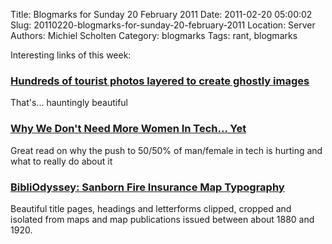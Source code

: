 Title: Blogmarks for Sunday 20 February 2011
Date: 2011-02-20 05:00:02
Slug: 20110220-blogmarks-for-sunday-20-february-2011
Location: Server
Authors: Michiel Scholten
Category: blogmarks
Tags: rant, blogmarks

<p>Interesting links of this week:</p>
<h3><a href="http://www.dangerousminds.net/comments/hundreds_of_tourist_photos_layered_to_create_ghostly_images/">Hundreds of tourist photos layered to create ghostly images</a></h3>
<p>That's... hauntingly beautiful</p>
<h3><a href="http://blog.jolieodell.com/2010/09/07/women-in-tech/">Why We Don't Need More Women In Tech... Yet</a></h3>
<p>Great read on why the push to 50/50% of man/female in tech is hurting and what to really do about it</p>
<h3><a href="http://bibliodyssey.blogspot.com/2011/02/sanborn-fire-insurance-map-typography.html">BibliOdyssey: Sanborn Fire Insurance Map Typography</a></h3>
<p>Beautiful title pages, headings and letterforms clipped, cropped and isolated from maps and map publications issued between about 1880 and 1920.</p>
